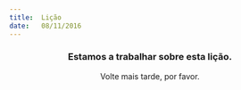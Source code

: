 ```yaml
---
title:  Lição
date:   08/11/2016
---
```


### <center>Estamos a trabalhar sobre esta lição.</center>
<center>Volte mais tarde, por favor.</center>
